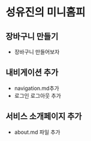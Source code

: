 # 성유진의 미니홈피

## 장바구니 만들기
- 장바구니 만들어보자 


## 내비게이션 추가
- navigation.md추가
- 로그인 로그아웃 추가


## 서비스 소개페이지 추가
- about.md 파일 추가
